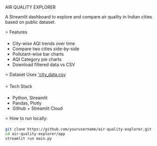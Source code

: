 AIR QUALITY EXPLORER

A Streamlit dashboard to explore and compare air quality in Indian cities based on public dataset.


⭐️ Features
- City-wise AQI trends over time
- Compare two cities side-by-side
- Pollutant-wise bar charts
- AQI Category pie charts 
- Download filtered data vs CSV

⭐️ Dataset
Uses ['city_data.csv](https://www.kaggle.com/datasets/rohanrao/air-quality-data-in-india)

⭐️ Tech Stack
- Python, Streamlit
- Pandas, Plotly
- Github + Streamlit Cloud

⭐️ How to run locally:
```bash
git clone https://github.com/yourusername/air-quality-explorer.git
cd air-quality-explorer/app
streamlit run main.py

